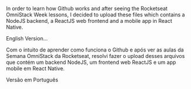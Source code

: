 In order to learn how Github works and after seeing the Rocketseat OmniStack Week lessons, I decided to upload these files
which contains a NodeJS backend, a ReactJS web frontend and a mobile app in React Native.

English Version...

Com o intuito de aprender como funciona o Github e após ver as aulas da Semana OmniStack da Rocketseat, resolvi fazer o upload desses arquivos
que contém um backend NodeJS, um frontend web ReactJS e um app mobile em React Native.

Versão em Português
